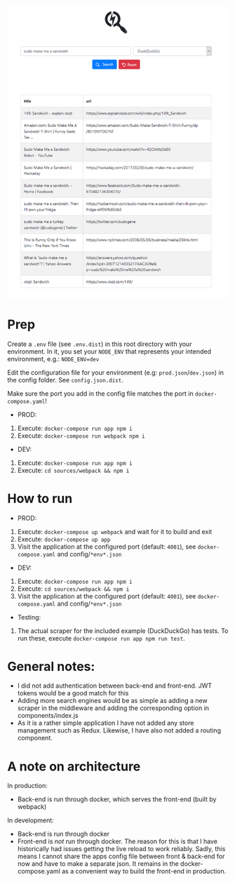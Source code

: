 
![Screenshot](image.png?raw=true "Screenshot")

# Prep
Create a `.env` file (see `.env.dist`) in this root directory with your environment. In it, you set your `NODE_ENV` that represents your intended environment, e.g.:
`NODE_ENV=dev`

Edit the configuration file for your environment (e.g: `prod.json`/`dev.json`) in the config folder. See `config.json.dist`.

Make sure the port you add in the config file matches the port in `docker-compose.yaml`!

* PROD:
1. Execute: `docker-compose run app npm i`
1. Execute: `docker-compose run webpack npm i`

* DEV:
1. Execute: `docker-compose run app npm i`
1. Execute: `cd sources/webpack && npm i`

# How to run
* PROD:
1. Execute: `docker-compose up webpack` and wait for it to build and exit
1. Execute: `docker-compose up app`
1. Visit the application at the configured port (default: `4001`), see `docker-compose.yaml` and config/`*env*.json`

* DEV:
1. Execute: `docker-compose run app npm i`
1. Execute: `cd sources/webpack && npm i`
1. Visit the application at the configured port (default: `4001`), see `docker-compose.yaml` and config/`*env*.json`

* Testing:
1. The actual scraper for the included example (DuckDuckGo) has tests. To run these, execute `docker-compose run app npm run test`.

# General notes:
* I did not add authentication between back-end and front-end. JWT tokens would be a good match for this
* Adding more search engines would be as simple as adding a new scraper in the middleware and adding the corresponding option in components/index.js
* As it is a rather simple application I have not added any store management such as Redux. Likewise, I have also not added a routing component.

# A note on architecture
In production:
- Back-end is run through docker, which serves the front-end (built by webpack)

In development:
- Back-end is run through docker
- Front-end is *not* run through docker. The reason for this is that I have historically had issues getting the live reload to work reliably. Sadly, this means I cannot share the apps config file between front & back-end for now and have to make a separate json. It remains in the docker-compose.yaml as a convenient way to build the front-end in production.
